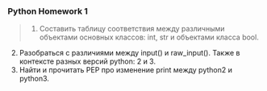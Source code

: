 ### Python Homework 1
> 1. Составить таблицу соответствия между различными объектами основных классов: int, str и объектами класса bool.
2. Разобраться с различиями между input() и raw_input(). Также в контексте разных версий python: 2 и 3.
3. Найти и прочитать PEP про изменение print между python2 и python3.

